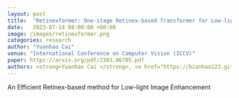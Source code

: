 ```yaml
---
layout: post
title:  "Retinexformer: One-stage Retinex-based Transformer for Low-light Image Enhancement"
date:   2023-07-14 08:00:00 +00:00
image: /images/retinexformer.png
categories: research
author: "Yuanhao Cai"
venue: "International Conference on Computer Vision (ICCV)"
paper: https://arxiv.org/pdf/2303.06705.pdf
authors: <strong>Yuanhao Cai </strong>, <a href="https://bianhao123.github.io/">Hao Bian</a>, Jing Lin, <a href="https://www.sigs.tsinghua.edu.cn/whq/">Haoqian Wang</a>, <a href="http://people.ee.ethz.ch/~timofter/">Radu Timofte</a>, <a href="https://yulunzhang.com/">Yulun Zhang</a>
---
```

An Efficient Retinex-based method for Low-light Image Enhancement
